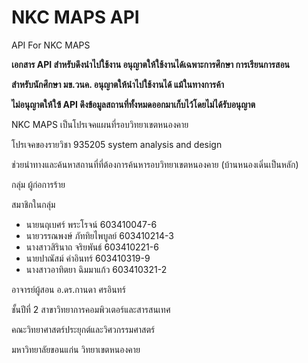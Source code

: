 # NKC MAPS API

API For NKC MAPS

**เอกสาร API สำหรับดึงนำไปใช้งาน อนุญาตให้ใช้งานได้เฉพาะการศึกษา การเรียนการสอน**

**สำหรับนักศึกษา มข.วนค. อนุญาตให้นำไปใช้งานได้ แม้ในทางการค้า**

**ไม่อนุญาตให้ใฃ้ API ดึงข้อมูลสถานที่ทั้งหมดออกมาเก็บไว้โดยไม่ได้รับอนุญาต**

NKC MAPS เป็นโปรเจคแผนที่รอบวิทยาเขตหนองคาย

โปรเจคของรายวิชา 935205 system analysis and design

ช่วยนำทางและค้นหาสถานที่ที่ต้องการค้นหารอบวิทยาเขตหนองคาย (บ้านหนองเดิ่นเป็นหลัก)

กลุ่ม ผู้ก่อการร้าย

สมาชิกในกลุ่ม

- นายนฤเบศร์ พระโรจน์ 603410047-6
- นายวรรณพงษ์ ภัททิยไพบูลย์ 603410214-3
- นางสาวสิรินาถ จริยพันธ์ 603410221-6
- นายปาณัสม์ คำอินทร์ 603410319-9
- นางสาวอาทิตยา ฉิมมาแก้ว 603410321-2

อาจารย์ผู้สอน อ.ดร.กานดา ศรอินทร์

ชั้นปีที่ 2 สาขาวิทยาการคอมพิวเตอร์และสารสนเทศ

คณะวิทยาศาสตร์ประยุกต์และวิศวกรรมศาสตร์ 

มหาวิทยาลัยขอนแก่น วิทยาเขตหนองคาย
